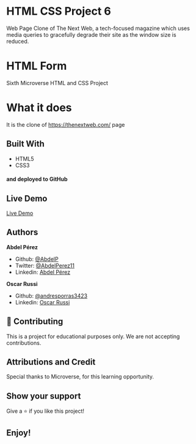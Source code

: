 # HTML CSS Project 6

Web Page Clone of The Next Web, a tech-focused magazine which uses media queries to gracefully degrade their site as the window size is reduced.

# HTML Form

Sixth Microverse HTML and CSS Project

# What it does

It is the clone of https://thenextweb.com/ page

## Built With

- HTML5
- CSS3

#### and deployed to GitHub

## Live Demo

[Live Demo](https://rawcdn.githack.com/abdelp/building-with-responsive-design/d18a0d4529223fc1ae000068ab92e414465bb50c/index.html)

## Authors

**Abdel Pérez**
- Github: [@AbdelP](https://github.com/abdelp/)
- Twitter: [@AbdelPerez11](https://twitter.com/abdelperez11)
- Linkedin: [Abdel Pérez](https://www.linkedin.com/in/abdel-p%C3%A9rez-t%C3%A9llez-72b2aa153/)

**Oscar Russi**
- Github: [@andresporras3423](https://github.com/andresporras3423/)
- Linkedin: [Oscar Russi](https://www.linkedin.com/in/oscar-andr%C3%A9s-russi-porras-053236167/)

## 🤝 Contributing

This is a project for educational purposes only. We are not accepting contributions.

## Attributions and Credit

Special thanks to Microverse, for this learning opportunity. 

## Show your support

Give a ⭐️ if you like this project!

## Enjoy!
